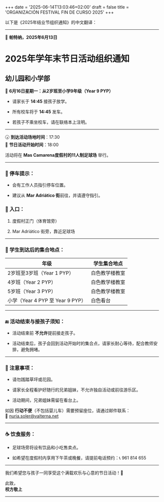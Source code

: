 +++
date = '2025-06-14T13:03:46+02:00'
draft = false
title = 'ORGANIZACIÓN FESTIVAL FIN DE CURSO 2025'
+++

以下是《2025年结业节组织通知》的中文翻译：

---

📍 **帕特纳，2025年6月13日**

# 2025年学年末节日活动组织通知

## 幼儿园和小学部

📅 **6月16日星期一：从2岁班至小学9年级（Year 9 PYP）**

- 请家长于 **14:45** 接孩子放学。
    
- 所有校车将于 **14:45** 发车。
    
- 若孩子不乘坐校车，请在联络本上注明。
    

---

🕠 **到达活动场地时间**：17:30  
🎉 **节日活动开始时间**：18:00

活动将在 **Mas Camarena度假村的11人制足球场** 举行。

---

### 🚗 停车提示：

- 会有工作人员指引停车位置。
    
- 建议从 **Mar Adriático 街**前往，并请遵守指引。
    

### 🚪 入口：

1. 度假村正门（体育馆旁）
    
2. Mar Adriático 街旁，靠近足球场
    

---

### 🎯 学生到达后的集合地点：

|年级|学生集合地点|
|---|---|
|2岁班至3岁班（Year 1 PYP）|白色教学楼教室|
|4岁班（Year 2 PYP）|白色教学楼教室|
|5岁班（Year 3 PYP）|白色教学楼教室|
|小学（Year 4 PYP 至 Year 9 PYP）|白色看台|

---

### 🔚 活动结束与接孩子须知：

- 活动结束前 **不允许**提前接走孩子。
    
- 活动结束后，孩子会回到活动开始时的集合点，请家长耐心等待，配合教师安排，避免拥堵。
    

---

### 📌 注意事项：

- 请勿践踏草坪或花园。
    
- 请家长全程看护好随行的兄弟姐妹，不允许独自活动或前往游乐区。
    
- 活动期间，兄弟姐妹需留在看台上。
    

如因 **行动不便**（不包括婴儿车）需要预留座位，请通过邮件联系：  
📧 [nuria.soler@valterna.net](mailto:nuria.soler@valterna.net)

---

### ☕ 饮食服务：

- 足球场旁将设有饮品和小吃售卖点。
    
- 如希望在度假村内享用下午茶或晚餐，请提前电话预约：📞 961 814 655
    

---

我们希望您与孩子一同享受这个满载欢乐与心意的节日活动！🌟

此致，  
**校方敬上**

---

